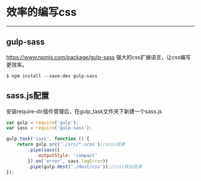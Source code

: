# 效率的编写css
---

## gulp-sass

https://www.npmjs.com/package/gulp-sass
强大的css扩展语言，让css编写更效率。

```
$ npm install --save-dev gulp-sass
```

## sass.js配置

安装require-dir插件管理后，在gulp_task文件夹下新建一个sass.js

```js
var gulp = require('gulp');
var sass = require('gulp-sass');

gulp.task('sass', function () {
    return gulp.src('./src/*.scss')//scss目录
        .pipe(sass({
            outputStyle: 'compact'
        }).on('error', sass.logError))
        .pipe(gulp.dest('./dest/css'));//css导出目录
});

```





